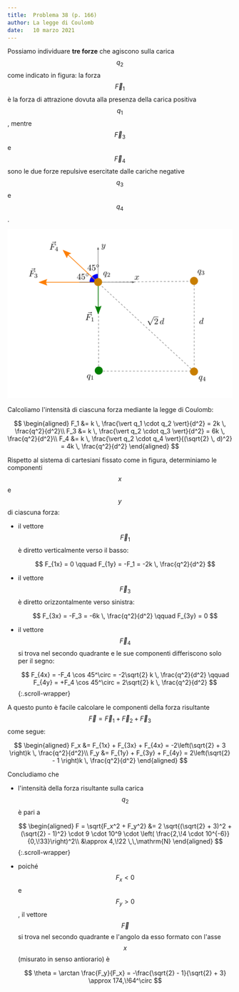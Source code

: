 ```yaml
---
title:  Problema 38 (p. 166)
author: La legge di Coulomb
date:   10 marzo 2021
---
```


Possiamo individuare **tre forze** che agiscono sulla carica $$q_2$$ come indicato in figura: la forza $$\vec{F}_1$$ è la forza di attrazione dovuta alla presenza della carica positiva $$q_1$$, mentre $$\vec{F}_3$$ e $$\vec{F}_4$$ sono le due forze repulsive esercitate dalle cariche negative $$q_3$$ e $$q_4$$.

![square-38](../img/1338.svg)

Calcoliamo l'intensità di ciascuna forza mediante la legge di Coulomb:

$$
\begin{aligned}
    F_1 &= k \, \frac{\vert q_1 \cdot q_2 \vert}{d^2} = 2k \, \frac{q^2}{d^2}\\
    F_3 &= k \, \frac{\vert q_2 \cdot q_3 \vert}{d^2} = 6k \, \frac{q^2}{d^2}\\
    F_4 &= k \, \frac{\vert q_2 \cdot q_4 \vert}{(\sqrt{2} \, d)^2} = 4k \, \frac{q^2}{d^2}
\end{aligned}
$$

Rispetto al sistema di cartesiani fissato come in figura, determiniamo le componenti $$x$$ e $$y$$ di ciascuna forza:

* il vettore $$\vec{F}_1$$ è diretto verticalmente verso il basso:

  $$
    F_{1x} = 0 \qquad F_{1y} = -F_1 = -2k \, \frac{q^2}{d^2}
  $$
  
* il vettore $$\vec{F}_3$$ è diretto orizzontalmente verso sinistra:
  
  $$
    F_{3x} = -F_3 = -6k \, \frac{q^2}{d^2} \qquad F_{3y} = 0
  $$

* il vettore $$\vec{F}_4$$ si trova nel secondo quadrante e le sue componenti differiscono solo per il segno:

  $$
    F_{4x} = -F_4 \cos 45^\circ =  -2\sqrt{2} k \, \frac{q^2}{d^2} \qquad F_{4y} = +F_4 \cos 45^\circ =  2\sqrt{2} k \, \frac{q^2}{d^2}
  $${:.scroll-wrapper}

A questo punto è facile calcolare le componenti della forza risultante $$\vec{F} = \vec{F}_1 + \vec{F}_2 + \vec{F}_3$$ come segue:

$$
\begin{aligned}
    F_x &= F_{1x} + F_{3x} + F_{4x} = -2\left(\sqrt{2} + 3 \right)k \, \frac{q^2}{d^2}\\
    F_y &= F_{1y} + F_{3y} + F_{4y} = 2\left(\sqrt{2} - 1 \right)k \, \frac{q^2}{d^2}
\end{aligned}
$$

Concludiamo che

* l'intensità della forza risultante sulla carica $$q_2$$ è pari a

  $$
  \begin{aligned}
      F = \sqrt{F_x^2 + F_y^2} &= 2 \sqrt{(\sqrt{2} + 3)^2 + (\sqrt{2} - 1)^2} \cdot 9 \cdot 10^9 \cdot \left( \frac{2,\!4 \cdot 10^{-6}}{0,\!33}\right)^2\\
      &\approx 4,\!22 \,\,\mathrm{N}
  \end{aligned}
  $${:.scroll-wrapper}
  
* poiché $$F_x < 0$$ e $$F_y > 0$$, il vettore $$\vec{F}$$ si trova nel secondo quadrante e l'angolo da esso formato con l'asse $$x$$ (misurato in senso antiorario) è

  $$
  \theta = \arctan \frac{F_y}{F_x} = -\frac{\sqrt{2} - 1}{\sqrt{2} + 3} \approx 174,\!64^\circ
  $$
